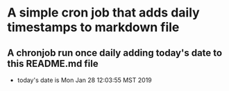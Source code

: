 A simple cron job that adds daily timestamps to markdown file
============================================================
## A chronjob run once daily adding today's date to this README.md file
* today's date is Mon Jan 28 12:03:55 MST 2019
